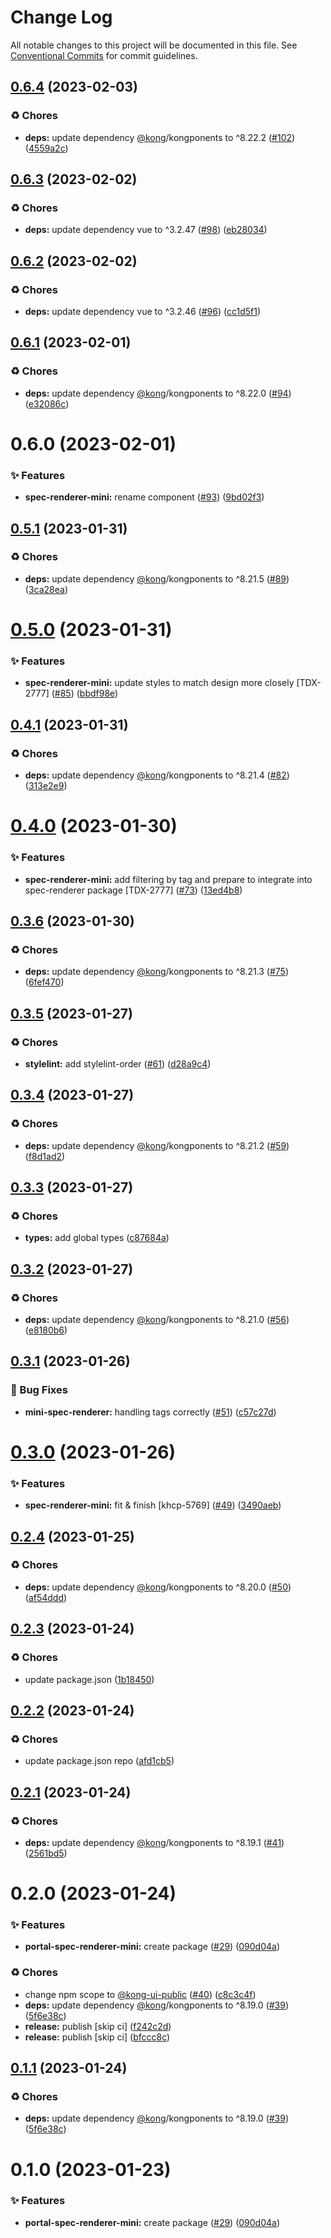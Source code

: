 # Change Log

All notable changes to this project will be documented in this file.
See [Conventional Commits](https://conventionalcommits.org) for commit guidelines.

## [0.6.4](https://github.com/Kong/public-ui-components/compare/@kong-ui-public/spec-operations-list@0.6.3...@kong-ui-public/spec-operations-list@0.6.4) (2023-02-03)


### ♻️ Chores

* **deps:** update dependency [@kong](https://github.com/kong)/kongponents to ^8.22.2 ([#102](https://github.com/Kong/public-ui-components/issues/102)) ([4559a2c](https://github.com/Kong/public-ui-components/commit/4559a2c0b9210cc79e7e5774e6abfd487d46319f))





## [0.6.3](https://github.com/Kong/public-ui-components/compare/@kong-ui-public/spec-operations-list@0.6.2...@kong-ui-public/spec-operations-list@0.6.3) (2023-02-02)


### ♻️ Chores

* **deps:** update dependency vue to ^3.2.47 ([#98](https://github.com/Kong/public-ui-components/issues/98)) ([eb28034](https://github.com/Kong/public-ui-components/commit/eb28034b5707b1000762038e7218c305b53c831c))





## [0.6.2](https://github.com/Kong/public-ui-components/compare/@kong-ui-public/spec-operations-list@0.6.1...@kong-ui-public/spec-operations-list@0.6.2) (2023-02-02)


### ♻️ Chores

* **deps:** update dependency vue to ^3.2.46 ([#96](https://github.com/Kong/public-ui-components/issues/96)) ([cc1d5f1](https://github.com/Kong/public-ui-components/commit/cc1d5f16228d5ea6b81222c67aca8e7d33db9d4c))





## [0.6.1](https://github.com/Kong/public-ui-components/compare/@kong-ui-public/spec-operations-list@0.6.0...@kong-ui-public/spec-operations-list@0.6.1) (2023-02-01)


### ♻️ Chores

* **deps:** update dependency [@kong](https://github.com/kong)/kongponents to ^8.22.0 ([#94](https://github.com/Kong/public-ui-components/issues/94)) ([e32086c](https://github.com/Kong/public-ui-components/commit/e32086c30d479a6808f1fce424263bec6a95ded6))





# 0.6.0 (2023-02-01)


### ✨ Features

* **spec-renderer-mini:** rename component ([#93](https://github.com/Kong/public-ui-components/issues/93)) ([9bd02f3](https://github.com/Kong/public-ui-components/commit/9bd02f38ddacbd5bba3c90654256266fcafb768a))





## [0.5.1](https://github.com/Kong/public-ui-components/compare/@kong-ui-public/spec-renderer-mini@0.5.0...@kong-ui-public/spec-renderer-mini@0.5.1) (2023-01-31)


### ♻️ Chores

* **deps:** update dependency [@kong](https://github.com/kong)/kongponents to ^8.21.5 ([#89](https://github.com/Kong/public-ui-components/issues/89)) ([3ca28ea](https://github.com/Kong/public-ui-components/commit/3ca28ea635ab92dbff50350d9b9e48877df05918))





# [0.5.0](https://github.com/Kong/public-ui-components/compare/@kong-ui-public/spec-renderer-mini@0.4.1...@kong-ui-public/spec-renderer-mini@0.5.0) (2023-01-31)


### ✨ Features

* **spec-renderer-mini:** update styles to match design more closely [TDX-2777] ([#85](https://github.com/Kong/public-ui-components/issues/85)) ([bbdf98e](https://github.com/Kong/public-ui-components/commit/bbdf98eef766c7f4682055c4e9e3f172ec0b31d3))





## [0.4.1](https://github.com/Kong/public-ui-components/compare/@kong-ui-public/spec-renderer-mini@0.4.0...@kong-ui-public/spec-renderer-mini@0.4.1) (2023-01-31)


### ♻️ Chores

* **deps:** update dependency [@kong](https://github.com/kong)/kongponents to ^8.21.4 ([#82](https://github.com/Kong/public-ui-components/issues/82)) ([313e2e9](https://github.com/Kong/public-ui-components/commit/313e2e929799590de968c824f023eb1403154542))





# [0.4.0](https://github.com/Kong/public-ui-components/compare/@kong-ui-public/spec-renderer-mini@0.3.6...@kong-ui-public/spec-renderer-mini@0.4.0) (2023-01-30)


### ✨ Features

* **spec-renderer-mini:** add filtering by tag and prepare to integrate into spec-renderer package [TDX-2777] ([#73](https://github.com/Kong/public-ui-components/issues/73)) ([13ed4b8](https://github.com/Kong/public-ui-components/commit/13ed4b8e073e4084e6a71a8e2376e89562991884))





## [0.3.6](https://github.com/Kong/public-ui-components/compare/@kong-ui-public/spec-renderer-mini@0.3.5...@kong-ui-public/spec-renderer-mini@0.3.6) (2023-01-30)


### ♻️ Chores

* **deps:** update dependency [@kong](https://github.com/kong)/kongponents to ^8.21.3 ([#75](https://github.com/Kong/public-ui-components/issues/75)) ([6fef470](https://github.com/Kong/public-ui-components/commit/6fef4700c46bb5fdccafbc55933ee95095045a56))





## [0.3.5](https://github.com/Kong/public-ui-components/compare/@kong-ui-public/spec-renderer-mini@0.3.4...@kong-ui-public/spec-renderer-mini@0.3.5) (2023-01-27)


### ♻️ Chores

* **stylelint:** add stylelint-order ([#61](https://github.com/Kong/public-ui-components/issues/61)) ([d28a9c4](https://github.com/Kong/public-ui-components/commit/d28a9c42819aa4e19cb294165c6458b973b33e83))





## [0.3.4](https://github.com/Kong/public-ui-components/compare/@kong-ui-public/spec-renderer-mini@0.3.3...@kong-ui-public/spec-renderer-mini@0.3.4) (2023-01-27)


### ♻️ Chores

* **deps:** update dependency [@kong](https://github.com/kong)/kongponents to ^8.21.2 ([#59](https://github.com/Kong/public-ui-components/issues/59)) ([f8d1ad2](https://github.com/Kong/public-ui-components/commit/f8d1ad23a991de65031bac81334618bcf268a73f))





## [0.3.3](https://github.com/Kong/public-ui-components/compare/@kong-ui-public/spec-renderer-mini@0.3.2...@kong-ui-public/spec-renderer-mini@0.3.3) (2023-01-27)


### ♻️ Chores

* **types:** add global types ([c87684a](https://github.com/Kong/public-ui-components/commit/c87684a41b342d856788ad55882a6973806efb4f))





## [0.3.2](https://github.com/Kong/public-ui-components/compare/@kong-ui-public/spec-renderer-mini@0.3.1...@kong-ui-public/spec-renderer-mini@0.3.2) (2023-01-27)


### ♻️ Chores

* **deps:** update dependency [@kong](https://github.com/kong)/kongponents to ^8.21.0 ([#56](https://github.com/Kong/public-ui-components/issues/56)) ([e8180b6](https://github.com/Kong/public-ui-components/commit/e8180b6f091edf4b4ac3e5c72706c48fb0c9c28c))





## [0.3.1](https://github.com/Kong/public-ui-components/compare/@kong-ui-public/spec-renderer-mini@0.3.0...@kong-ui-public/spec-renderer-mini@0.3.1) (2023-01-26)


### 🐛 Bug Fixes

* **mini-spec-renderer:** handling tags correctly ([#51](https://github.com/Kong/public-ui-components/issues/51)) ([c57c27d](https://github.com/Kong/public-ui-components/commit/c57c27d1762c3fbb7b0ada08969b15111d76a913))





# [0.3.0](https://github.com/Kong/public-ui-components/compare/@kong-ui-public/spec-renderer-mini@0.2.4...@kong-ui-public/spec-renderer-mini@0.3.0) (2023-01-26)


### ✨ Features

* **spec-renderer-mini:** fit & finish [khcp-5769] ([#49](https://github.com/Kong/public-ui-components/issues/49)) ([3490aeb](https://github.com/Kong/public-ui-components/commit/3490aebf521dd1f231f813ac91c27e297821173f))





## [0.2.4](https://github.com/Kong/public-ui-components/compare/@kong-ui-public/spec-renderer-mini@0.2.3...@kong-ui-public/spec-renderer-mini@0.2.4) (2023-01-25)


### ♻️ Chores

* **deps:** update dependency [@kong](https://github.com/kong)/kongponents to ^8.20.0 ([#50](https://github.com/Kong/public-ui-components/issues/50)) ([af54ddd](https://github.com/Kong/public-ui-components/commit/af54ddd20ecda1feb0d2323b5a04dfa17cf0b7a3))





## [0.2.3](https://github.com/Kong/public-ui-components/compare/@kong-ui-public/spec-renderer-mini@0.2.2...@kong-ui-public/spec-renderer-mini@0.2.3) (2023-01-24)


### ♻️ Chores

* update package.json ([1b18450](https://github.com/Kong/public-ui-components/commit/1b184509aff84030da887951dfdadc6a3d52a986))





## [0.2.2](https://github.com/Kong/public-ui-components/compare/@kong-ui-public/spec-renderer-mini@0.2.1...@kong-ui-public/spec-renderer-mini@0.2.2) (2023-01-24)


### ♻️ Chores

* update package.json repo ([afd1cb5](https://github.com/Kong/public-ui-components/commit/afd1cb579df4cf962a2920185086620cc32a91e1))





## [0.2.1](https://github.com/Kong/public-ui-components/compare/@kong-ui-public/spec-renderer-mini@0.2.0...@kong-ui-public/spec-renderer-mini@0.2.1) (2023-01-24)


### ♻️ Chores

* **deps:** update dependency [@kong](https://github.com/kong)/kongponents to ^8.19.1 ([#41](https://github.com/Kong/public-ui-components/issues/41)) ([2561bd5](https://github.com/Kong/public-ui-components/commit/2561bd588bca7f98825fc5edda11b053f527c146))





# 0.2.0 (2023-01-24)


### ✨ Features

* **portal-spec-renderer-mini:** create package ([#29](https://github.com/Kong/public-ui-components/issues/29)) ([090d04a](https://github.com/Kong/public-ui-components/commit/090d04a0a1c9415605091f8c3a6235c7193314fd))


### ♻️ Chores

* change npm scope to [@kong-ui-public](https://github.com/kong-ui-public) ([#40](https://github.com/Kong/public-ui-components/issues/40)) ([c8c3c4f](https://github.com/Kong/public-ui-components/commit/c8c3c4f165fdd36269e1dd5bb31f47f73f7e9f4a))
* **deps:** update dependency [@kong](https://github.com/kong)/kongponents to ^8.19.0 ([#39](https://github.com/Kong/public-ui-components/issues/39)) ([5f6e38c](https://github.com/Kong/public-ui-components/commit/5f6e38c458d472543104bde13589a2bc6803791f))
* **release:** publish [skip ci] ([f242c2d](https://github.com/Kong/public-ui-components/commit/f242c2d1208fe94c31c2aa70cc764a50ffb3add5))
* **release:** publish [skip ci] ([bfccc8c](https://github.com/Kong/public-ui-components/commit/bfccc8c4c506370a1ce744472ad4aa348997ba5d))





## [0.1.1](https://github.com/Kong/public-ui-components/compare/@kong-ui-public/portal-spec-renderer-mini@0.1.0...@kong-ui-public/portal-spec-renderer-mini@0.1.1) (2023-01-24)


### ♻️ Chores

* **deps:** update dependency [@kong](https://github.com/kong)/kongponents to ^8.19.0 ([#39](https://github.com/Kong/public-ui-components/issues/39)) ([5f6e38c](https://github.com/Kong/public-ui-components/commit/5f6e38c458d472543104bde13589a2bc6803791f))





# 0.1.0 (2023-01-23)


### ✨ Features

* **portal-spec-renderer-mini:** create package ([#29](https://github.com/Kong/public-ui-components/issues/29)) ([090d04a](https://github.com/Kong/public-ui-components/commit/090d04a0a1c9415605091f8c3a6235c7193314fd))
